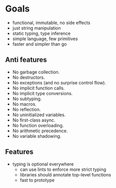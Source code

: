 # Goals

- functional, immutable, no side effects
- just string manipulation
- static typing, type inference
- simple language, few primitives
- faster and simpler than go


## Anti features

- No garbage collection.
- No destructors.
- No exceptions (and no surprise control flow).
- No implicit function calls.
- No implicit type conversions.
- No subtyping.
- No macros.
- No reflection.
- No uninitialized variables.
- No first-class async.
- No function overloading.
- No arithmetic precedence.
- No variable shadowing.


## Features

- typing is optional everywhere
  - can use lints to enforce more strict typing
  - libraries should annotate top-level functions
  - fast to prototype



